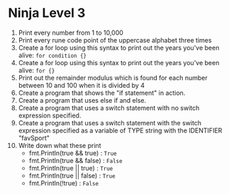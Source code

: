 # Ninja Level 3
1. Print every number from 1 to 10,000
2. Print every rune code point of the uppercase alphabet three times
3. Create a for loop using this syntax to print out the years you've been alive: `for condition {}`
4. Create a for loop using this syntax to print out the years you've been alive: `for {}`
5. Print out the remainder modulus which is found for each number between 10 and 100 when it is divided by 4
6. Create a program that shows the "if statement" in action.
7. Create a program that uses else if and else.
8. Create a program that uses a switch statement with no switch expression specified.
9. Create a program that uses a switch statement with the switch expression specified as a variable of TYPE string with the IDENTIFIER "favSport"
10. Write down what these print
    * fmt.Println(true && true) : `True`
    * fmt.Println(true && false) : `False`
    * fmt.Println(true || true) : `True`
    * fmt.Println(true || false) : `True`
    * fmt.Println(!true) : `False`